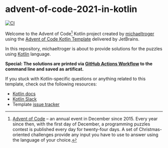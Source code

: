# advent-of-code-2021-in-kotlin
[![CI](https://github.com/michaeltroger/advent-of-code-2021-in-kotlin/actions/workflows/build.yml/badge.svg)](https://github.com/michaeltroger/advent-of-code-2021-in-kotlin/actions/workflows/build.yml)

Welcome to the Advent of Code[^aoc] Kotlin project created by [michaeltroger][github] using the [Advent of Code Kotlin Template][template] delivered by JetBrains.

In this repository, michaeltroger is about to provide solutions for the puzzles using [Kotlin][kotlin] language.

**Special: The solutions are printed via [GitHub Actions Workflow](https://github.com/michaeltroger/advent-of-code-2021-in-kotlin/actions/workflows/build.yml) to the command line and saved as artificat.**

If you stuck with Kotlin-specific questions or anything related to this template, check out the following resources:

- [Kotlin docs][docs]
- [Kotlin Slack][slack]
- Template [issue tracker][issues]


[^aoc]:
    [Advent of Code][aoc] – an annual event in December since 2015.
    Every year since then, with the first day of December, a programming puzzles contest is published every day for twenty-four days.
    A set of Christmas-oriented challenges provide any input you have to use to answer using the language of your choice.

[aoc]: https://adventofcode.com
[docs]: https://kotlinlang.org/docs/home.html
[github]: https://github.com/michaeltroger
[issues]: https://github.com/kotlin-hands-on/advent-of-code-kotlin-template/issues
[kotlin]: https://kotlinlang.org
[slack]: https://surveys.jetbrains.com/s3/kotlin-slack-sign-up
[template]: https://github.com/kotlin-hands-on/advent-of-code-kotlin-template
